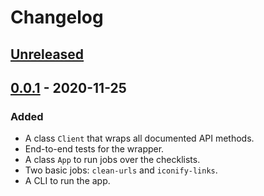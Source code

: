 # Changelog

## [Unreleased]

## [0.0.1] - 2020-11-25
### Added
- A class `Client` that wraps all documented API methods.
- End-to-end tests for the wrapper.
- A class `App` to run jobs over the checklists.
- Two basic jobs: `clean-urls` and `iconify-links`.
- A CLI to run the app.


[Unreleased]: https://github.com/nuno-andre/checkvist/compare/v0.0.1...HEAD
[0.0.1]: https://github.com/nuno-andre/checkvist/releases/tag/v0.0.1
